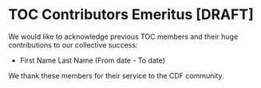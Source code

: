 # TOC Contributors Emeritus [DRAFT]

We would like to acknowledge previous TOC members and their huge contributions to our collective success:

* First Name Last Name (From date - To date)

We thank these members for their service to the CDF community.
